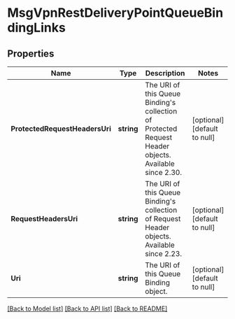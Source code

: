 # MsgVpnRestDeliveryPointQueueBindingLinks

## Properties
Name | Type | Description | Notes
------------ | ------------- | ------------- | -------------
**ProtectedRequestHeadersUri** | **string** | The URI of this Queue Binding&#x27;s collection of Protected Request Header objects. Available since 2.30. | [optional] [default to null]
**RequestHeadersUri** | **string** | The URI of this Queue Binding&#x27;s collection of Request Header objects. Available since 2.23. | [optional] [default to null]
**Uri** | **string** | The URI of this Queue Binding object. | [optional] [default to null]

[[Back to Model list]](../README.md#documentation-for-models) [[Back to API list]](../README.md#documentation-for-api-endpoints) [[Back to README]](../README.md)

